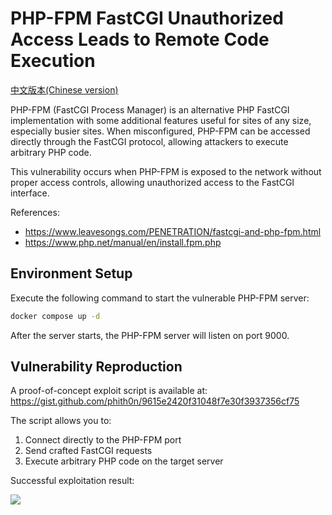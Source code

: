 # PHP-FPM FastCGI Unauthorized Access Leads to Remote Code Execution

[中文版本(Chinese version)](README.zh-cn.md)

PHP-FPM (FastCGI Process Manager) is an alternative PHP FastCGI implementation with some additional features useful for sites of any size, especially busier sites. When misconfigured, PHP-FPM can be accessed directly through the FastCGI protocol, allowing attackers to execute arbitrary PHP code.

This vulnerability occurs when PHP-FPM is exposed to the network without proper access controls, allowing unauthorized access to the FastCGI interface.

References:

- <https://www.leavesongs.com/PENETRATION/fastcgi-and-php-fpm.html>
- <https://www.php.net/manual/en/install.fpm.php>

## Environment Setup

Execute the following command to start the vulnerable PHP-FPM server:

```bash
docker compose up -d
```

After the server starts, the PHP-FPM server will listen on port 9000.

## Vulnerability Reproduction

A proof-of-concept exploit script is available at: https://gist.github.com/phith0n/9615e2420f31048f7e30f3937356cf75

The script allows you to:
1. Connect directly to the PHP-FPM port
2. Send crafted FastCGI requests
3. Execute arbitrary PHP code on the target server

Successful exploitation result:

![](1.jpg)
